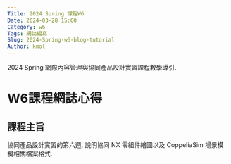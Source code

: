 ```yaml
---
Title: 2024 Spring 課程W6
Date: 2024-03-28 15:00
Category: w6
Tags: 網誌編寫
Slug: 2024-Spring-w6-blog-tutorial
Author: kmol
---
```


2024 Spring 網際內容管理與協同產品設計實習課程教學導引.

<!-- PELICAN_END_SUMMARY -->

# W6課程網誌心得

## 課程主旨
協同產品設計實習的第六週, 說明協同 NX 零組件繪圖以及 CoppeliaSim 場景模擬相關檔案格式.
